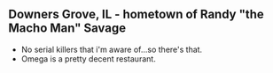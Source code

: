 ## Downers Grove, IL - hometown of Randy "the Macho Man" Savage

- No serial killers that i'm aware of...so there's that.
- Omega is a pretty decent restaurant.
